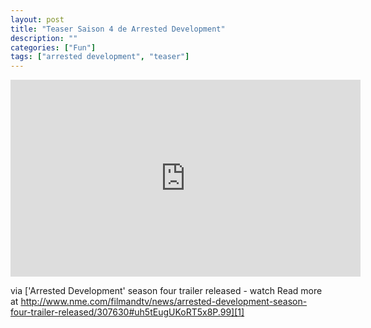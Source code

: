 ```yaml
---
layout: post
title: "Teaser Saison 4 de Arrested Development"
description: ""
categories: ["Fun"]
tags: ["arrested development", "teaser"]
---
```


<iframe width="560" height="315" src="http://www.youtube.com/embed/vzVhPCMAxWQ" frameborder="0"> </iframe>

via ['Arrested Development' season four trailer released - watch
Read more at http://www.nme.com/filmandtv/news/arrested-development-season-four-trailer-released/307630#uh5tEugUKoRT5x8P.99][1]

[1]: http://www.nme.com/filmandtv/news/arrested-development-season-four-trailer-released/307630
